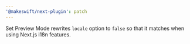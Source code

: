 ```yaml
---
'@makeswift/next-plugin': patch
---
```


Set Preview Mode rewrites `locale` option to `false` so that it matches when using Next.js i18n features.
